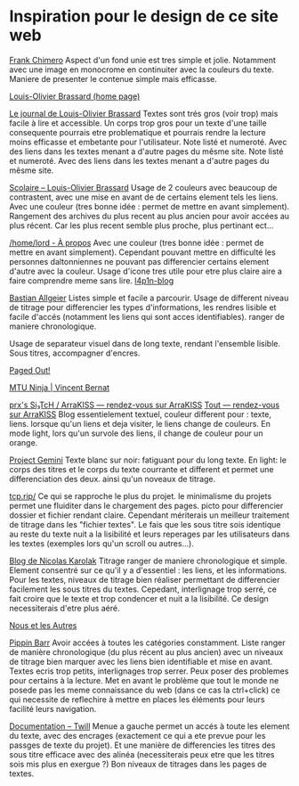# Inspiration pour le design de ce site web
[Frank Chimero](https://frankchimero.com)
Aspect d'un fond unie est tres simple et jolie. Notamment avec une image en monocrome en continuiter avec la couleurs du texte. Maniere de presenter le contenue simple mais efficasse.

[Louis-Olivier Brassard (home page)](https://www.loupbrun.ca)

[Le journal de Louis-Olivier Brassard](https://journal.loupbrun.ca)
Textes sont trés gros (voir trop) mais facile à lire et accessible. Un corps trop gros pour un texte d'une taille consequente pourrais etre problematique et pourrais rendre la lecture moins efficasse et embetante pour l'utilisateur.
Note listé et numeroté. Avec des liens dans les textes menant a d'autre pages du mêsme site.
Note listé et numeroté. Avec des liens dans les textes menant a d'autre pages du mêsme site.

[Scolaire – Louis-Olivier Brassard](https://scolaire.loupbrun.ca)
Usage de 2 couleurs avec beaucoup de contrastent, avec une mise en avant de de certains element tels les liens. Avec une couleur (tres bonne idée : permet de mettre en avant simplement).
Rangement des archives du plus recent au plus ancien pour avoir accées au plus récent. Car les plus recent semble plus proche, plus pertinant ect...

[/home/lord - À propos](https://lord.re/apropos/)
Avec une couleur (tres bonne idée : permet de mettre en avant simplement).
Cependant pouvant mettre en difficulté les personnes daltonniennes ne pouvant pas differencier certains element d'autre avec la couleur.
Usage d'icone tres utile pour etre plus claire aire a faire comprendre meme sans lire.
[l4p1n-blog](https://l4p1n.ch)

[Bastian Allgeier](https://bastianallgeier.com)
Listes simple et facile a parcourir. Usage de different niveau de titrage pour differencier les types d'informations, les rendres lisible et facile d'accés (notamment les liens qui sont acces identifiables). ranger de maniere chronologique.

Usage de separateur visuel dans de long texte, rendant l'ensemble lisible. Sous titres, accompagner d'encres.

[Paged Out!](https://pagedout.institute)

[MTU Ninja | Vincent Bernat](https://vincent.bernat.ch)


[prx's Si₃TcH / ArraKISS — rendez-vous sur ArraKISS](https://si3t.ch)
[Tout — rendez-vous sur ArraKISS](https://si3t.ch/all/)
Blog essentielement textuel, couleur different pour : texte, liens.
lorsque qu'un liens et deja visiter, le liens change de couleurs.
En mode light, lors qu'un survole des liens, il change de couleur pour un orange.

[Project Gemini](https://gemini.circumlunar.space)
Texte blanc sur noir: fatiguant pour du long texte.
En light: le corps des titres et le corps du texte courrante et different et permet une differenciation des deux. ainsi qu'un noveaux  de titrage.

[tcp.rip/](https://tcp.rip)
Ce qui se rapproche le plus du projet. le minimalisme du projets permet une fluiditer dans le chargement des pages. picto pour differencier dossier et fichier rendant claire.
Cependant mériterais un meilleur traitement de titrage dans les "fichier textes". Le fais que les sous titre sois identique au reste du texte nuit a la lisibilité et leurs reperages par les utilisateurs dans les textes (exemples lors qu'un scroll ou autres...).

[Blog de Nicolas Karolak](https://blog.karolak.fr)
Titrage ranger de maniere chronologique et simple.
Element consentré sur ce qu'il y a d'essentiel : les liens, et les informations.
Pour les textes, niveaux de titrage bien réaliser permettant de differencier facilement les sous titres du textes.
Cepedant, interlignage trop serré, ce fait croire que le texte et trop condencer et nuit a la lisibilité. Ce design necessiterais d'etre plus aéré.

[Nous et les Autres](https://nous-et-les-autres.blogspot.com)

[Pippin Barr](https://www.pippinbarr.com)
Avoir accées à toutes les catégories constamment.
Liste ranger de manière chronologique (du plus récent au plus ancien) avec un niveaux de titrage bien marquer avec les liens bien identifiable et mise en avant.
Textes ecris trop petits, interlignages trop serrer. Peux poser des problemes pour certains à la lecture.
Met en avant le problème que tout le monde ne posede pas les meme connaissance du web (dans ce cas la ctrl+click) ce qui necessite de reflechire à mettre en places les éléments pour leurs facilité leurs navigation.

[Documentation – Twill](https://twill.io/docs/)
Menue a gauche permet un accés à toute les element du texte, avec des encrages (exactement ce qui a ete prevue pour les passges de texte du projet). Et une manière de differencies les titres des sous titre efficace avec des alinéa (necessiterais peux etre que les titres sois mis plus en exergue ?)
Bon niveaux de titrages dans les pages de textes.